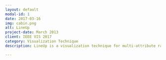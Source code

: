 ```yaml
---
layout: default
modal-id: 1
date: 2017-03-16
img: cabin.png
alt: LineUp
project-date: March 2013
client: IEEE VIS 2017
category: Visualization Technique
description: LineUp is a visualization technique for multi-attribute rankings. 

---
```

